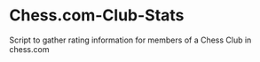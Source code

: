 # Chess.com-Club-Stats
Script to gather rating information for members of a Chess Club in chess.com

